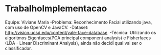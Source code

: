 # TrabalhoImplementacao
Equipe: Viviane Maria
-Problema: Reconhecimento Facial utilizando java, com uso de OpenCV e JavaCV.
-Dataset: http://vision.ucsd.edu/content/yale-face-database.
-Técnica: Utilizando os algoritmos Eigenfaces(PCA principal component analysis) e Fisherfaces (LDA - Linear Discriminant Analysis), ainda não decidi qual vai ser o classificador.


